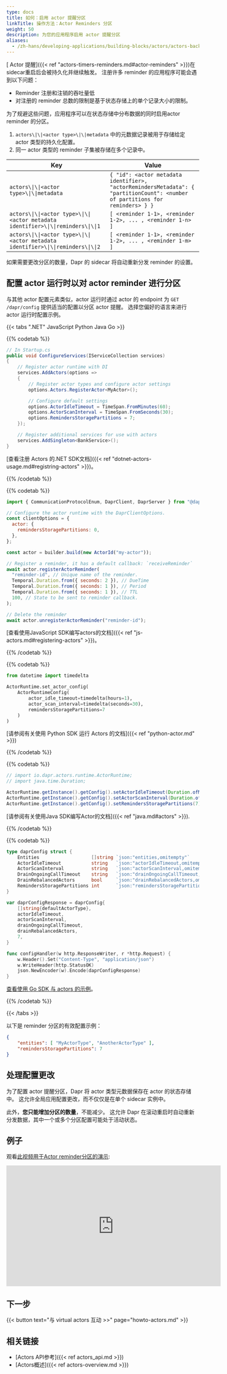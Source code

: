 ```yaml
---
type: docs
title: 如何：启用 actor 提醒分区
linkTitle: 操作方法：Actor Reminders 分区
weight: 50
description: 为您的应用程序启用 actor 提醒分区
aliases:
  - /zh-hans/developing-applications/building-blocks/actors/actors-background
---
```


[ Actor 提醒]({{< ref "actors-timers-reminders.md#actor-reminders" >}})在sidecar重启后会被持久化并继续触发。 注册许多 reminder 的应用程序可能会遇到以下问题：

- Reminder 注册和注销的吞吐量低
- 对注册的 reminder 总数的限制是基于状态存储上的单个记录大小的限制。

为了规避这些问题，应用程序可以在状态存储中分布数据的同时启用actor reminder 的分区。

1. `actors\|\|<actor type>\|\|metadata` 中的元数据记录被用于存储给定 actor 类型的持久化配置。
2. 同一 actor 类型的 reminder 子集被存储在多个记录中。

| Key                                                                                       | Value                                                                                                                         |
| ----------------------------------------------------------------------------------------- | ----------------------------------------------------------------------------------------------------------------------------- |
| `actors\\|\\|<actor type>\\|\\|metadata`                                              | `{ "id": <actor metadata identifier>, "actorRemindersMetadata": { "partitionCount": <number of partitions for reminders> } }` |
| `actors\\|\\|<actor type>\\|\\|<actor metadata identifier>\\|\\|reminders\\|\\|1` | `[ <reminder 1-1>, <reminder 1-2>, ... , <reminder 1-n> ]`                                                                    |
| `actors\\|\\|<actor type>\\|\\|<actor metadata identifier>\\|\\|reminders\\|\\|2` | `[ <reminder 1-1>, <reminder 1-2>, ... , <reminder 1-m> ]`                                                                    |

如果需要更改分区的数量，Dapr 的 sidecar 将自动重新分发 reminder 的设置。

## 配置 actor 运行时以对 actor reminder 进行分区

与其他 actor 配置元素类似，actor 运行时通过 actor 的 endpoint 为 `GET /dapr/config` 提供适当的配置以分区 actor 提醒。 选择您偏好的语言来进行 actor 运行时配置示例。

{{< tabs ".NET" JavaScript Python Java Go >}}

{{% codetab %}}

<!--dotnet-->

```csharp
// In Startup.cs
public void ConfigureServices(IServiceCollection services)
{
    // Register actor runtime with DI
    services.AddActors(options =>
    {
        // Register actor types and configure actor settings
        options.Actors.RegisterActor<MyActor>();

        // Configure default settings
        options.ActorIdleTimeout = TimeSpan.FromMinutes(60);
        options.ActorScanInterval = TimeSpan.FromSeconds(30);
        options.RemindersStoragePartitions = 7;
    });

    // Register additional services for use with actors
    services.AddSingleton<BankService>();
}
```

[查看注册 Actors 的.NET SDK文档]({{< ref "dotnet-actors-usage.md#registring-actors" >}})。

{{% /codetab %}}

{{% codetab %}}

<!--javascript-->

```js
import { CommunicationProtocolEnum, DaprClient, DaprServer } from "@dapr/dapr";

// Configure the actor runtime with the DaprClientOptions.
const clientOptions = {
  actor: {
    remindersStoragePartitions: 0,
  },
};

const actor = builder.build(new ActorId("my-actor"));

// Register a reminder, it has a default callback: `receiveReminder`
await actor.registerActorReminder(
  "reminder-id", // Unique name of the reminder.
  Temporal.Duration.from({ seconds: 2 }), // DueTime
  Temporal.Duration.from({ seconds: 1 }), // Period
  Temporal.Duration.from({ seconds: 1 }), // TTL
  100, // State to be sent to reminder callback.
);

// Delete the reminder
await actor.unregisterActorReminder("reminder-id");
```

[查看使用JavaScript SDK编写actors的文档]({{< ref "js-actors.md#registering-actors" >}})。

{{% /codetab %}}

{{% codetab %}}

<!--python-->

```python
from datetime import timedelta

ActorRuntime.set_actor_config(
    ActorRuntimeConfig(
        actor_idle_timeout=timedelta(hours=1),
        actor_scan_interval=timedelta(seconds=30),
        remindersStoragePartitions=7
    )
)
```

[请参阅有关使用 Python SDK 运行 Actors 的文档]({{< ref "python-actor.md" >}})

{{% /codetab %}}

{{% codetab %}}

<!--java-->

```java
// import io.dapr.actors.runtime.ActorRuntime;
// import java.time.Duration;

ActorRuntime.getInstance().getConfig().setActorIdleTimeout(Duration.ofMinutes(60));
ActorRuntime.getInstance().getConfig().setActorScanInterval(Duration.ofSeconds(30));
ActorRuntime.getInstance().getConfig().setRemindersStoragePartitions(7);
```

[请参阅有关使用Java SDK编写Actor的文档]({{< ref "java.md#actors" >}}).

{{% /codetab %}}

{{% codetab %}}

<!--go-->

```go
type daprConfig struct {
	Entities                   []string `json:"entities,omitempty"`
	ActorIdleTimeout           string   `json:"actorIdleTimeout,omitempty"`
	ActorScanInterval          string   `json:"actorScanInterval,omitempty"`
	DrainOngoingCallTimeout    string   `json:"drainOngoingCallTimeout,omitempty"`
	DrainRebalancedActors      bool     `json:"drainRebalancedActors,omitempty"`
	RemindersStoragePartitions int      `json:"remindersStoragePartitions,omitempty"`
}

var daprConfigResponse = daprConfig{
	[]string{defaultActorType},
	actorIdleTimeout,
	actorScanInterval,
	drainOngoingCallTimeout,
	drainRebalancedActors,
	7,
}

func configHandler(w http.ResponseWriter, r *http.Request) {
	w.Header().Set("Content-Type", "application/json")
	w.WriteHeader(http.StatusOK)
	json.NewEncoder(w).Encode(daprConfigResponse)
}
```

[查看使用 Go SDK 与 actors 的示例](https://github.com/dapr/go-sdk/tree/main/examples/actor)。

{{% /codetab %}}

{{< /tabs >}}

以下是 reminder 分区的有效配置示例：

```json
{
	"entities": [ "MyActorType", "AnotherActorType" ],
	"remindersStoragePartitions": 7
}
```

## 处理配置更改

为了配置 actor 提醒分区，Dapr 将 actor 类型元数据保存在 actor 的状态存储中。 这允许全局应用配置更改，而不仅仅是在单个 sidecar 实例中。

此外，**您只能增加分区的数量**，不能减少。 这允许 Dapr 在滚动重启时自动重新分发数据，其中一个或多个分区配置可能处于活动状态。

## 例子

观看[此视频用于Actor reminder分区的演示](https://youtu.be/ZwFOEUYe1WA?t=1493):

<div class="embed-responsive embed-responsive-16by9">
<iframe width="560" height="315" src="https://www.youtube-nocookie.com/embed/ZwFOEUYe1WA?start=1495" title="YouTube video player" frameborder="0" allow="accelerometer; autoplay; clipboard-write; encrypted-media; gyroscope; picture-in-picture" allowfullscreen></iframe>

## 下一步

{{< button text="与 virtual actors 互动 >>" page="howto-actors.md" >}}

## 相关链接

- [Actors API参考]({{< ref actors_api.md >}})
- [Actors概述]({{< ref actors-overview.md >}})
